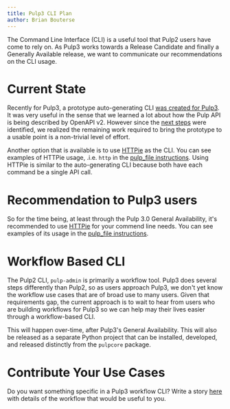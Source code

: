 ```yaml
---
title: Pulp3 CLI Plan
author: Brian Bouterse
---
```

The Command Line Interface (CLI) is a useful tool that Pulp2 users have come to rely on. As Pulp3
works towards a Release Candidate and finally a Generally Available release, we want to communicate
our recommendations on the CLI usage.


# Current State

Recently for Pulp3, a prototype auto-generating CLI
[was created for Pulp3](https://www.redhat.com/archives/pulp-dev/2018-June/msg00025.html). It was
very useful in the sense that we learned a lot about how the Pulp API is being described by OpenAPI
v2. However since the [next steps](https://www.redhat.com/archives/pulp-dev/2018-July/msg00017.html)
were identified, we realized the remaining work required to bring the prototype to a usable point is
a non-trivial level of effort.

Another option that is available is to use [HTTPie](https://httpie.org/) as the CLI. You can see
examples of HTTPie usage, .i.e. `http` in the
[pulp_file instructions](https://github.com/pulp/pulp_file#create-a-repository-foo). Using HTTPie is
similar to the auto-generating CLI because both have each command be a single API call.


# Recommendation to Pulp3 users

So for the time being, at least through the Pulp 3.0 General Availability, it's recommended to use
[HTTPie](https://httpie.org/) for your commend line needs. You can see examples of its usage in the
[pulp_file instructions](https://github.com/pulp/pulp_file#create-a-repository-foo).


# Workflow Based CLI

The Pulp2 CLI, `pulp-admin` is primarily a workflow tool. Pulp3 does several steps differently than
Pulp2, so as users approach Pulp3, we don't yet know the workflow use cases that are of broad use to
many users. Given that requirements gap, the current approach is to wait to hear from users who are
building workflows for Pulp3 so we can help may their lives easier through a workflow-based CLI.

This will happen over-time, after Pulp3's General Availability. This will also be released as a
separate Python project that can be installed, developed, and released distinctly from the
`pulpcore` package.


# Contribute Your Use Cases

Do you want something specific in a Pulp3 workflow CLI? Write a story
[here](https://pulp.plan.io/issues/new) with details of the workflow that would be useful to you.
